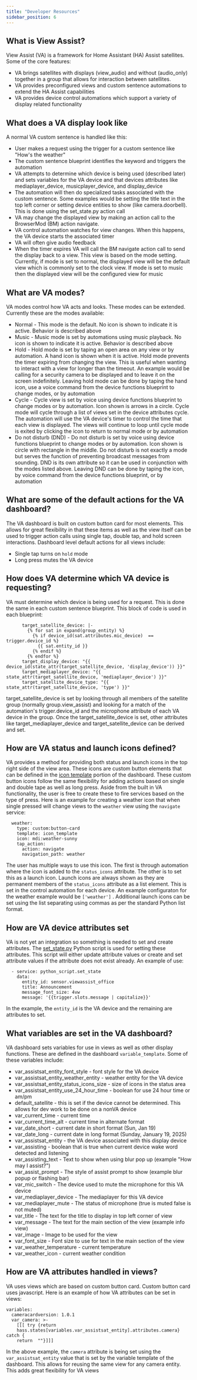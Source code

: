 ```yaml
---
title: "Developer Resources"
sidebar_position: 6
---
```


## What is View Assist?

View Assist (VA) is a framework for Home Assistant (HA) Assist satellites.  Some of the core features:

- VA brings satellites with displays (view_audio) and without (audio_only) together in a group that allows for interaction between satellites.  
- VA provides preconfigured views and custom sentence automations to extend the HA Assist capabilities
- VA provides device control automations which support a variety of display related functionality

## What does a VA display look like

A normal VA custom sentence is handled like this:

- User makes a request using the trigger for a custom sentence like "How's the weather"
- The custom sentence blueprint identifies the keyword and triggers the automation
- VA attempts to determine which device is being used (described later) and sets variables for the VA device and that devices attributes like mediaplayer_device, musicplayer_device, and display_device
- The automation will then do specialized tasks associated with the custom sentence.  Some examples would be setting the title text in the top left corner or setting device entities to show (like camera.doorbell).  This is done using the set_state.py action call
- VA may change the displayed view by making an action call to the BrowserMod (BM) action navigate.
- VA control automation watches for view changes.  When this happens, the VA device starts the associated timer
- VA will often give audio feedback
- When the timer expires VA will call the BM navigate action call to send the display back to a view.  This view is based on the mode setting.  Currently, if mode is set to normal, the displayed view will be the default view which is commonly set to the clock view.  If mode is set to music then the displayed view will be the configured view for music

## What are VA modes?

VA modes control how VA acts and looks.  These modes can be extended.  Currently these are the modes available:

- Normal - This mode is the default.  No icon is shown to indicate it is active.  Behavior is described above
- Music - Music mode is set by automations using music playback.  No icon is shown to indicate it is active.  Behavior is described above
- Hold - Hold mode is set by taping an open area on any view or by automation.  A hand icon is shown when it is active.  Hold mode prevents the timer expiring from changing the view.  This is useful when wanting to interact with a view for longer than the timeout.  An example would be calling for a security camera to be displayed and to leave it on the screen indefinitely.  Leaving hold mode can be done by taping the hand icon, use a voice command from the device functions blueprint to change modes, or by automation
- Cycle - Cycle view is set by voice using device functions blueprint to change modes or by automation.  Icon shown is arrows in a circle.  Cycle mode will cycle through a list of views set in the device attributes cycle.  The automation will use the VA device's timer to control the time that each view is displayed.  The views will continue to loop until cycle mode is exited by clicking the icon to return to normal mode or by automation
- Do not disturb (DND) - Do not disturb is set by voice using device functions blueprint to change modes or by automation.  Icon shown is circle with rectangle in the middle.  Do not disturb is not exactly a mode but serves the function of preventing broadcast messages from sounding.  DND is its own attribute so it can be used in conjunction with the modes listed above.  Leaving DND can be done by taping the icon, by voice command from the device functions blueprint, or by automation

## What are some of the default actions for the VA dashboard?

The VA dashboard is built on custom button card for most elements.  This allows for great flexibility in that these items as well as the view itself can be used to trigger action calls using single tap, double tap, and hold screen interactions.  Dashboard level default actions for all views include:

- Single tap turns on `hold` mode
- Long press mutes the VA device

## How does VA determine which VA device is requesting?

VA must determine which device is being used for a request.  This is done the same in each custom sentence blueprint.  This block of code is used in each blueprint:

```
      target_satellite_device: |-
        {% for sat in expand(group_entity) %}
          {% if device_id(sat.attributes.mic_device)  == trigger.device_id %}
            {{ sat.entity_id }}
          {% endif %}
        {% endfor %}
      target_display_device: "{{ device_id(state_attr(target_satellite_device, 'display_device')) }}"
      target_mediaplayer_device: "{{ state_attr(target_satellite_device, 'mediaplayer_device') }}"
      target_satellite_device_type: "{{ state_attr(target_satellite_device, 'type') }}"
```

target_satellite_device is set by looking through all members of the satellite group (normally group.view_assist) and looking for a match of the automation's trigger.device_id and the microphone attribute of each VA device in the group.  Once the target_satellite_device is set, other attributes like target_mediaplayer_device and target_satellite_device can be derived and set.

## How are VA status and launch icons defined?

VA provides a method for providing both status and launch icons in the top right side of the view area.  These icons are custom button elements that can be defined in the [icon template](https://github.com/dinki/View-Assist/blob/main/View%20Assist%20dashboard%20and%20views/dashboard/dashboard.yaml#L512) portion of the dashboard.  These custom button icons follow the same flexibility for adding actions based on single and double tape as well as long press.  Aside from the built in VA functionality, the user is free to create these to fire services based on the type of press.  Here is an example for creating a weather icon that when single pressed will change views to the `weather` view using the `navigate` service:

```
  weather:
    type: custom:button-card
    template: icon_template
    icon: mdi:weather-sunny
    tap_action:
      action: navigate
      navigation_path: weather
```

The user has multiple ways to use this icon.  The first is through automation where the icon is added to the `status_icons` attribute.  The other is to set this as a launch icon.  Launch icons are always shown as they are permanent members of the `status_icons` attribute as a list element.  This is set in the control automation for each device.  An example configuraton for the weather example would be `['weather']` .  Additional launch icons can be set using the list separating using commas as per the standard Python list format.

## How are VA device attributes set

VA is not yet an integration so something is needed to set and create attributes.  The [set_state.py](https://dinki.github.io/View-Assist/docs/viewassist-setup/homeassistant-configuration/viewassist-configuration/control-automations#view-assist-device-control-through-python-set_state) Python script is used for setting these attributes.  This script will either update attribute values or create and set attribute values if the attribute does not exist already.  An example of use:

```
  - service: python_script.set_state
    data:
      entity_id: sensor.viewassist_office
      title: Announcement
      message_font_size: 4vw
      message: '{{trigger.slots.message | capitalize}}'
```

In the example, the `entity_id` is the VA device and the remaining are attributes to set.

## What variables are set in the VA dashboard?

VA dashboard sets variables for use in views as well as other display functions.  These are defined in the dashboard `variable_template`.  Some of these variables include:

- var_assistsat_entity_font_style - font style for the VA device
- var_assistsat_entity_weather_entity -  weather entity for the VA device
- var_assistsat_entity_status_icons_size - size of icons in the status area 
- var_assistsat_entity_use_24_hour_time - boolean for use 24 hour time or am/pm
- default_satellite - this is set if the device cannot be determined.  This allows for dev work to be done on a nonVA device
- var_current_time - current time
- var_current_time_alt - current time in alternate format
- var_date_short - current date in short format (Sun, Jan 19)
- var_date_long - current date in long format (Sunday, January 19, 2025)
- var_assistsat_entity - the VA device associated with this display device
- var_assisting - boolean that is true when current device wake word detected and listening
- var_assisting_text - Text to show when using blur pop up (example "How may I assist?")
- var_assist_prompt - The style of assist prompt to show (example blur popup or flashing bar)
- var_mic_switch - The device used to mute the microphone for this VA device
- var_mediaplayer_device - The mediaplayer for this VA device
- var_mediaplayer_mute - The status of microphone (true is muted false is not muted)
- var_title - The text for the title to display in top left corner of view
- var_message - The text for the main section of the view (example info view)
- var_image - Image to be used for the view
- var_font_size - Font size to use for text in the main section of the view
- var_weather_temperature - current temperature
- var_weather_icon - current weather condition

  
## How are VA attributes handled in views?

VA uses views which are based on custom button card.  Custom button card uses javascript.  Here is an example of how VA attributes can be set in views:

```
variables:
  cameracardversion: 1.0.1
  var_camera: >-
    [[[ try {return
    hass.states[variables.var_assistsat_entity].attributes.camera} catch {
    return  ""}]]]
```

In the above example, the `camera` attribute is being set using the `var_assistsat_entity` value that is set by the variable template of the dashboard.  This allows for reusing the same view for any camera entity. This adds great flexibility for VA views
